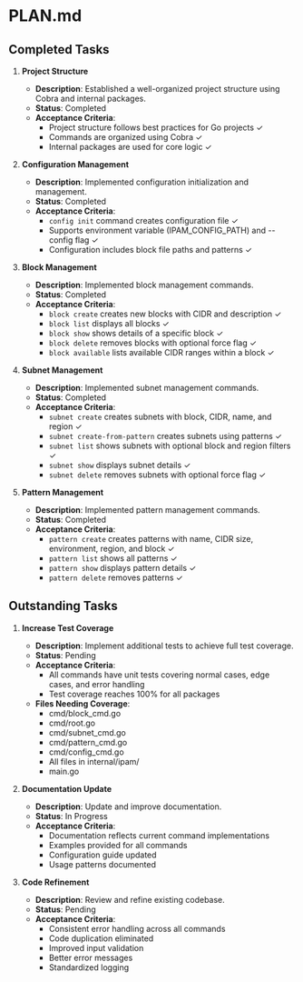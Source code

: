 # PLAN.md

## Completed Tasks

1. **Project Structure**
   - **Description**: Established a well-organized project structure using Cobra and internal packages.
   - **Status**: Completed
   - **Acceptance Criteria**:
     - Project structure follows best practices for Go projects ✓
     - Commands are organized using Cobra ✓
     - Internal packages are used for core logic ✓

2. **Configuration Management**
   - **Description**: Implemented configuration initialization and management.
   - **Status**: Completed
   - **Acceptance Criteria**:
     - `config init` command creates configuration file ✓
     - Supports environment variable (IPAM_CONFIG_PATH) and --config flag ✓
     - Configuration includes block file paths and patterns ✓

3. **Block Management**
   - **Description**: Implemented block management commands.
   - **Status**: Completed
   - **Acceptance Criteria**:
     - `block create` creates new blocks with CIDR and description ✓
     - `block list` displays all blocks ✓
     - `block show` shows details of a specific block ✓
     - `block delete` removes blocks with optional force flag ✓
     - `block available` lists available CIDR ranges within a block ✓

4. **Subnet Management**
   - **Description**: Implemented subnet management commands.
   - **Status**: Completed
   - **Acceptance Criteria**:
     - `subnet create` creates subnets with block, CIDR, name, and region ✓
     - `subnet create-from-pattern` creates subnets using patterns ✓
     - `subnet list` shows subnets with optional block and region filters ✓
     - `subnet show` displays subnet details ✓
     - `subnet delete` removes subnets with optional force flag ✓

5. **Pattern Management**
   - **Description**: Implemented pattern management commands.
   - **Status**: Completed
   - **Acceptance Criteria**:
     - `pattern create` creates patterns with name, CIDR size, environment, region, and block ✓
     - `pattern list` shows all patterns ✓
     - `pattern show` displays pattern details ✓
     - `pattern delete` removes patterns ✓

## Outstanding Tasks

1. **Increase Test Coverage**
   - **Description**: Implement additional tests to achieve full test coverage.
   - **Status**: Pending
   - **Acceptance Criteria**:
     - All commands have unit tests covering normal cases, edge cases, and error handling
     - Test coverage reaches 100% for all packages
   - **Files Needing Coverage**:
     - cmd/block_cmd.go
     - cmd/root.go
     - cmd/subnet_cmd.go
     - cmd/pattern_cmd.go
     - cmd/config_cmd.go
     - All files in internal/ipam/
     - main.go

2. **Documentation Update**
   - **Description**: Update and improve documentation.
   - **Status**: In Progress
   - **Acceptance Criteria**:
     - Documentation reflects current command implementations
     - Examples provided for all commands
     - Configuration guide updated
     - Usage patterns documented

3. **Code Refinement**
   - **Description**: Review and refine existing codebase.
   - **Status**: Pending
   - **Acceptance Criteria**:
     - Consistent error handling across all commands
     - Code duplication eliminated
     - Improved input validation
     - Better error messages
     - Standardized logging